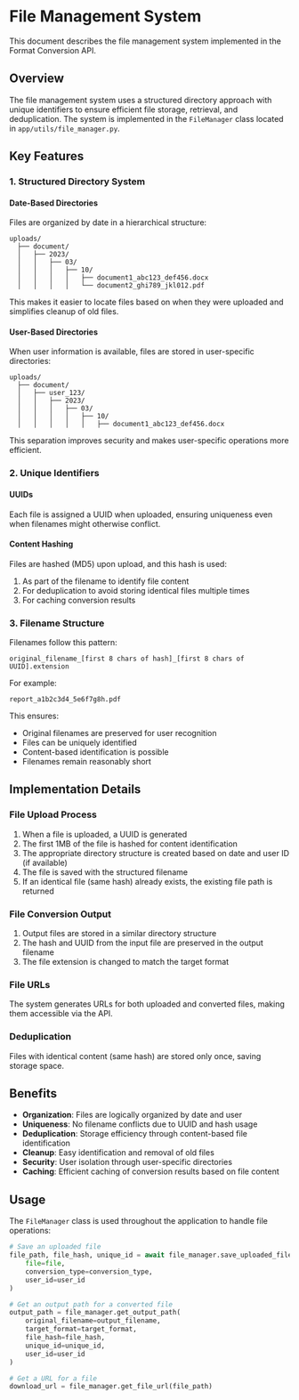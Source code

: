 # File Management System

This document describes the file management system implemented in the Format Conversion API.

## Overview

The file management system uses a structured directory approach with unique identifiers to ensure efficient file storage, retrieval, and deduplication. The system is implemented in the `FileManager` class located in `app/utils/file_manager.py`.

## Key Features

### 1. Structured Directory System

#### Date-Based Directories

Files are organized by date in a hierarchical structure:
```
uploads/
  ├── document/
  │   ├── 2023/
  │   │   ├── 03/
  │   │   │   ├── 10/
  │   │   │   │   ├── document1_abc123_def456.docx
  │   │   │   │   └── document2_ghi789_jkl012.pdf
```

This makes it easier to locate files based on when they were uploaded and simplifies cleanup of old files.

#### User-Based Directories

When user information is available, files are stored in user-specific directories:
```
uploads/
  ├── document/
  │   ├── user_123/
  │   │   ├── 2023/
  │   │   │   ├── 03/
  │   │   │   │   ├── 10/
  │   │   │   │   │   ├── document1_abc123_def456.docx
```

This separation improves security and makes user-specific operations more efficient.

### 2. Unique Identifiers

#### UUIDs

Each file is assigned a UUID when uploaded, ensuring uniqueness even when filenames might otherwise conflict.

#### Content Hashing

Files are hashed (MD5) upon upload, and this hash is used:
1. As part of the filename to identify file content
2. For deduplication to avoid storing identical files multiple times
3. For caching conversion results

### 3. Filename Structure

Filenames follow this pattern:
```
original_filename_[first 8 chars of hash]_[first 8 chars of UUID].extension
```

For example:
```
report_a1b2c3d4_5e6f7g8h.pdf
```

This ensures:
- Original filenames are preserved for user recognition
- Files can be uniquely identified
- Content-based identification is possible
- Filenames remain reasonably short

## Implementation Details

### File Upload Process

1. When a file is uploaded, a UUID is generated
2. The first 1MB of the file is hashed for content identification
3. The appropriate directory structure is created based on date and user ID (if available)
4. The file is saved with the structured filename
5. If an identical file (same hash) already exists, the existing file path is returned

### File Conversion Output

1. Output files are stored in a similar directory structure
2. The hash and UUID from the input file are preserved in the output filename
3. The file extension is changed to match the target format

### File URLs

The system generates URLs for both uploaded and converted files, making them accessible via the API.

### Deduplication

Files with identical content (same hash) are stored only once, saving storage space.

## Benefits

- **Organization**: Files are logically organized by date and user
- **Uniqueness**: No filename conflicts due to UUID and hash usage
- **Deduplication**: Storage efficiency through content-based file identification
- **Cleanup**: Easy identification and removal of old files
- **Security**: User isolation through user-specific directories
- **Caching**: Efficient caching of conversion results based on file content

## Usage

The `FileManager` class is used throughout the application to handle file operations:

```python
# Save an uploaded file
file_path, file_hash, unique_id = await file_manager.save_uploaded_file(
    file=file,
    conversion_type=conversion_type,
    user_id=user_id
)

# Get an output path for a converted file
output_path = file_manager.get_output_path(
    original_filename=output_filename,
    target_format=target_format,
    file_hash=file_hash,
    unique_id=unique_id,
    user_id=user_id
)

# Get a URL for a file
download_url = file_manager.get_file_url(file_path)
``` 